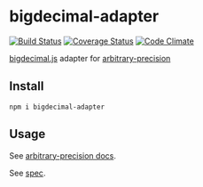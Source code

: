 # bigdecimal-adapter

[![Build Status](https://travis-ci.org/javiercejudo/bigdecimal-adapter.svg)](https://travis-ci.org/javiercejudo/bigdecimal-adapter)
[![Coverage Status](https://coveralls.io/repos/javiercejudo/bigdecimal-adapter/badge.svg?branch=master)](https://coveralls.io/r/javiercejudo/bigdecimal-adapter?branch=master)
[![Code Climate](https://codeclimate.com/github/javiercejudo/bigdecimal-adapter/badges/gpa.svg)](https://codeclimate.com/github/javiercejudo/bigdecimal-adapter)

[bigdecimal.js](https://github.com/iriscouch/bigdecimal.js) adapter for
[arbitrary-precision](https://github.com/javiercejudo/arbitrary-precision)

## Install

    npm i bigdecimal-adapter

## Usage

See [arbitrary-precision docs](https://github.com/javiercejudo/arbitrary-precision/blob/master/README.md#usage).

See [spec](test/spec.js).
